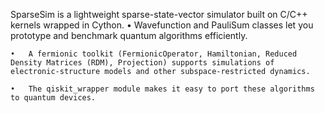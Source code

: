 SparseSim is a lightweight sparse-state-vector simulator built on C/C++ kernels wrapped in Cython.
	•	Wavefunction and PauliSum classes let you prototype and benchmark quantum algorithms efficiently.
 
	•	A fermionic toolkit (FermionicOperator, Hamiltonian, Reduced Density Matrices (RDM), Projection) supports simulations of electronic-structure models and other subspace-restricted dynamics.
 
	•	The qiskit_wrapper module makes it easy to port these algorithms to quantum devices.
